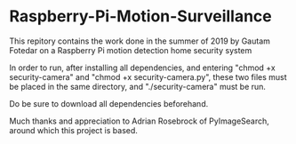 # Raspberry-Pi-Motion-Surveillance
This repitory contains the work done in the summer of 2019 by Gautam Fotedar on a Raspberry Pi motion detection home security system

In order to run, after installing all dependencies, and entering "chmod +x security-camera" and "chmod +x security-camera.py", these two files must be placed in the same directory, and "./security-camera" must be run.  


Do be sure to download all dependencies beforehand.  

Much thanks and appreciation to Adrian Rosebrock of PyImageSearch, around which this project is based.   
